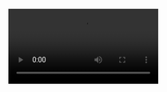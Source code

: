 
![](https://cdn.discordapp.com/attachments/884847880895103007/888914972036456478/Facebook_172501918359553360p.mp4)
